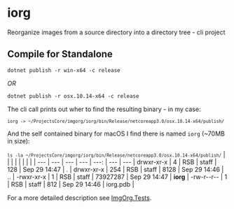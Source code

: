 # iorg
Reorganize images from a source directory into a directory tree - cli project

## Compile for Standalone

    dotnet publish -r win-x64 -c release

_OR_

    dotnet publish -r osx.10.14-x64 -c release 

The cli call prints out wher to find the resulting binary - in my case: 

<samp><small>`iorg -> ~/ProjectsCore/imgorg/iorg/bin/Release/netcoreapp3.0/osx.10.14-x64/publish/`</small></samp>

And the self contained binary for macOS I find there is named `iorg` (~70MB in size):

<small>`ls -la ~/ProjectsCore/imgorg/iorg/bin/Release/netcoreapp3.0/osx.10.14-x64/publish/`</small>
|  |  |  |  |  |  |  | 
 | --- | --- | --- | --- | ---: | --- | --- |
drwxr-xr-x | 4   | RSB | staff |      128 | Sep 29 14:47 | . |
drwxr-xr-x | 254 | RSB | staff |     8128 | Sep 29 14:46 | .. |
-rwxr-xr-x |   1 | RSB | staff | 73927287 | Sep 29 14:47 | **iorg** |
-rw-r--r-- |   1 | RSB | staff |      812 | Sep 29 14:46 | iorg.pdb |

For a more detailed description see [ImgOrg.Tests](https://github.com/Burkhardt/ImgOrg.Test).